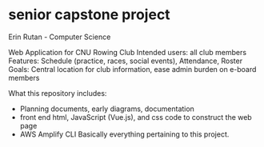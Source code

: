 # senior capstone project
Erin Rutan - Computer Science

Web Application for CNU Rowing Club
Intended users: all club members
Features: Schedule (practice, races, social events), Attendance, Roster
Goals: Central location for club information, ease admin burden on e-board members

What this repository includes:
 - Planning documents, early diagrams, documentation
 - front end html, JavaScript (Vue.js), and css code to construct the web page
 - AWS Amplify CLI
Basically everything pertaining to this project.